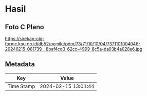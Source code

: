 # Hasil

## Foto C Plano

https://sirekap-obj-formc.kpu.go.id/db52/pemilu/pdpr/73/71/10/10/04/7371101004046-20240215-081739--8baf4cd3-62cc-4999-8c5a-da93b4a028e6.jpg


## Metadata

| Key        | Value               |
| ---------- | ------------------- |
| Time Stamp | 2024-02-15 13:01:44 |



